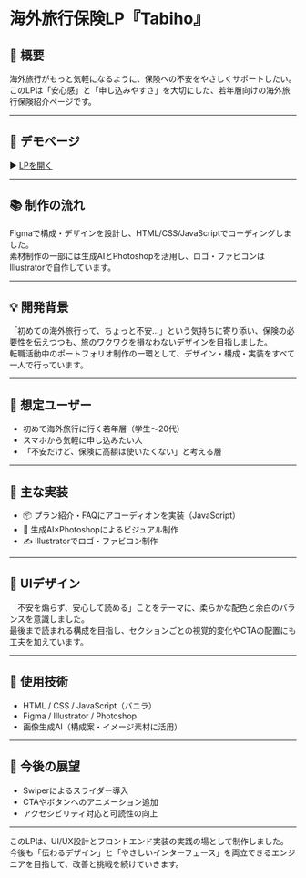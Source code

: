 # 海外旅行保険LP『Tabiho』

## 📝 概要  
海外旅行がもっと気軽になるように、保険への不安をやさしくサポートしたい。  
このLPは「安心感」と「申し込みやすさ」を大切にした、若年層向けの海外旅行保険紹介ページです。

---

## 🔗 デモページ  
▶ [LPを開く](https://ss418912.stars.ne.jp/tabiho_lp/index.html)

---

## 📚 制作の流れ  
Figmaで構成・デザインを設計し、HTML/CSS/JavaScriptでコーディングしました。  
素材制作の一部には生成AIとPhotoshopを活用し、ロゴ・ファビコンはIllustratorで自作しています。

---

## 💡 開発背景  
「初めての海外旅行って、ちょっと不安…」という気持ちに寄り添い、保険の必要性を伝えつつも、旅のワクワクを損なわないデザインを目指しました。  
転職活動中のポートフォリオ制作の一環として、デザイン・構成・実装をすべて一人で行っています。

---

## 🙍 想定ユーザー  
- 初めて海外旅行に行く若年層（学生〜20代）  
- スマホから気軽に申し込みたい人  
- 「不安だけど、保険に高額は使いたくない」と考える層

---

## 🔧 主な実装  
- 📦 プラン紹介・FAQにアコーディオンを実装（JavaScript）  
- 🎨 生成AI×Photoshopによるビジュアル制作  
- ✍️ Illustratorでロゴ・ファビコン制作  

---

## 🎨 UIデザイン  
「不安を煽らず、安心して読める」ことをテーマに、柔らかな配色と余白のバランスを意識しました。  
最後まで読まれる構成を目指し、セクションごとの視覚的変化やCTAの配置にも工夫を加えています。

---

## 🚀 使用技術  
- HTML / CSS / JavaScript（バニラ）  
- Figma / Illustrator / Photoshop  
- 画像生成AI（構成案・イメージ素材に活用）

---

## 🔭 今後の展望  
- Swiperによるスライダー導入  
- CTAやボタンへのアニメーション追加  
- アクセシビリティ対応と可読性の向上

---

このLPは、UI/UX設計とフロントエンド実装の実践の場として制作しました。  
今後も「伝わるデザイン」と「やさしいインターフェース」を両立できるエンジニアを目指して、改善と挑戦を続けていきます。
